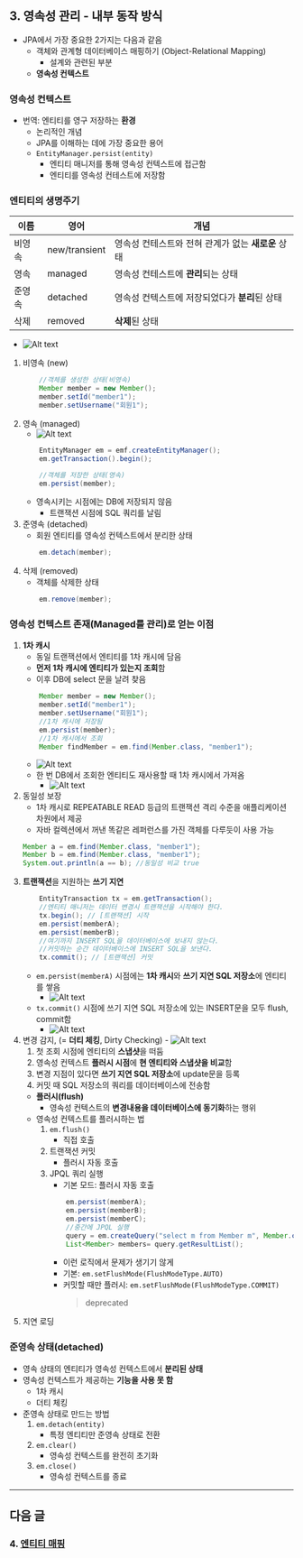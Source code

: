 ## 3. 영속성 관리 - 내부 동작 방식
- JPA에서 가장 중요한 2가지는 다음과 같음
    - 객체와 관계형 데이터베이스 매핑하기 (Object-Relational Mapping)
        - 설계와 관련된 부분
    - **영속성 컨텍스트**
### 영속성 컨텍스트
- 번역: 엔티티를 영구 저장하는 **환경**
    - 논리적인 개념
    - JPA를 이해하는 데에 가장 중요한 용어
    - `EntityManager.persist(entity)`
        - 엔티티 매니저를 통해 영속성 컨텍스트에 접근함
        - 엔티티를 영속성 컨테스트에 저장함

### 엔티티의 생명주기

|이름|영어|개념|
|--|--|--|
|비영속|new/transient|영속성 컨테스트와 전혀 관계가 없는 **새로운** 상태
|영속|managed|영속성 컨테스트에 **관리**되는 상태
|준영속|detached|영속성 컨텍스트에 저장되었다가 **분리**된 상태
|삭제|removed|**삭제**된 상태

- ![Alt text](images/sect03/image.png)
1. 비영속 (new)
    ```java
        //객체를 생성한 상태(비영속)
        Member member = new Member();
        member.setId("member1");
        member.setUsername("회원1");
    ```
2. 영속 (managed)
    - ![Alt text](images/sect03/image-1.png)
    ```java
        EntityManager em = emf.createEntityManager();
        em.getTransaction().begin();

        //객체를 저장한 상태(영속)
        em.persist(member);
    ```
    - 영속시키는 시점에는 DB에 저장되지 않음
        - 트랜잭션 시점에 SQL 쿼리를 날림
3. 준영속 (detached)
    - 회원 엔티티를 영속성 컨텍스트에서 분리한 상태
    ```java
        em.detach(member);
    ```
4. 삭제 (removed)
    - 객체를 삭제한 상태
    ```java
        em.remove(member);
    ```
### 영속성 컨텍스트 존재(Managed를 관리)로 얻는 이점
1. **1차 캐시**
    - 동일 트랜잭션에서 엔티티를 1차 캐시에 담음
    - **먼저 1차 캐시에 엔티티가 있는지 조회**함
    - 이후 DB에 select 문을 날려 찾음
    ```java
        Member member = new Member();
        member.setId("member1");
        member.setUsername("회원1");
        //1차 캐시에 저장됨
        em.persist(member);
        //1차 캐시에서 조회
        Member findMember = em.find(Member.class, "member1");
    ```
    - ![Alt text](images/sect03/image-2.png)
    - 한 번 DB에서 조회한 엔티티도 재사용할 때 1차 캐시에서 가져옴
        - ![Alt text](images/sect03/image-3.png)
2. 동일성 보장
    - 1차 캐시로 REPEATABLE READ 등급의 트랜잭션 격리 수준을 애플리케이션 차원에서 제공
    - 자바 컬렉션에서 꺼낸 똑같은 레퍼런스를 가진 객체를 다루듯이 사용 가능
    ```java
    Member a = em.find(Member.class, "member1");
    Member b = em.find(Member.class, "member1");
    System.out.println(a == b); //동일성 비교 true
    ```
3. **트랜잭션**을 지원하는 **쓰기 지연**
    ```java
        EntityTransaction tx = em.getTransaction();
        //엔티티 매니저는 데이터 변경시 트랜잭션을 시작해야 한다.
        tx.begin(); // [트랜잭션] 시작
        em.persist(memberA);
        em.persist(memberB);
        //여기까지 INSERT SQL을 데이터베이스에 보내지 않는다.
        //커밋하는 순간 데이터베이스에 INSERT SQL을 보낸다.
        tx.commit(); // [트랜잭션] 커밋
    ```
    - `em.persist(memberA)` 시점에는 **1차 캐시**와 **쓰기 지연 SQL 저장소**에 엔티티를 쌓음
        - ![Alt text](images/sect03/image-4.png)
    - `tx.commit()` 시점에 쓰기 지연 SQL 저장소에 있는 INSERT문을 모두 flush, commit함
        - ![Alt text](images/sect03/image-5.png)
4. 변경 감지, (= **더티 체킹**, Dirty Checking)
        - ![Alt text](images/sect03/image-6.png)
    1. 첫 조회 시점에 엔티티의 **스냅샷**을 떠둠
    2. 영속성 컨텍스트 **플러시 시점**에 **현 엔티티와 스냅샷을 비교**함
    3. 변경 지점이 있다면 **쓰기 지연 SQL 저장소**에 update문을 등록
    4. 커밋 때 SQL 저장소의 쿼리를 데이터베이스에 전송함
    - **플러시(flush)**
        - 영속성 컨텍스트의 **변경내용을 데이터베이스에 동기화**하는 행위
    - 영속성 컨텍스트를 플러시하는 법
        1. `em.flush()`
            - 직접 호출
        2. 트랜잭션 커밋
            - 플러시 자동 호출
        3. JPQL 쿼리 실행
            - 기본 모드: 플러시 자동 호출
            ```java
                em.persist(memberA);
                em.persist(memberB);
                em.persist(memberC);
                //중간에 JPQL 실행
                query = em.createQuery("select m from Member m", Member.class);
                List<Member> members= query.getResultList();
            ```
            - 이런 로직에서 문제가 생기기 않게
            - 기본: `em.setFlushMode(FlushModeType.AUTO)`
            - 커밋할 때만 플러시: `em.setFlushMode(FlushModeType.COMMIT)`
                > deprecated
5. 지연 로딩

### 준영속 상태(detached)
- 영속 상태의 엔티티가 영속성 컨텍스트에서 **분리된 상태**
- 영속성 컨텍스트가 제공하는 **기능을 사용 못 함**
    - 1차 캐시
    - 더티 체킹
- 준영속 상태로 만드는 방법
    1. `em.detach(entity)`
        - 특정 엔티티만 준영속 상태로 전환
    2. `em.clear()`
        - 영속성 컨텍스트를 완전히 초기화
    3. `em.close()`
        - 영속성 컨텍스트를 종료
---

## 다음 글 

### 4. [엔티티 매핑](4-엔티티-매핑.md)